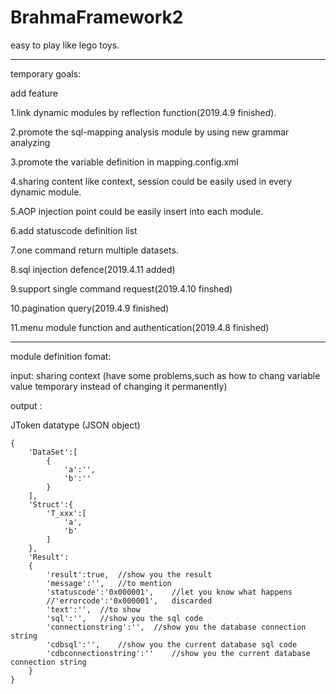 # BrahmaFramework2
easy to play like lego toys.

-------------------------------------------------------------------------
temporary goals:

add feature

1.link dynamic modules by reflection function(2019.4.9 finished).

2.promote the sql-mapping analysis module by using new grammar analyzing

3.promote the variable definition in mapping.config.xml

4.sharing content like context, session could be easily used in every dynamic module.

5.AOP injection point could be easily insert into each module.

6.add statuscode definition list

7.one command return multiple datasets.

8.sql injection defence(2019.4.11 added)

9.support single command request(2019.4.10 finshed)

10.pagination query(2019.4.9 finished)

11.menu module function and authentication(2019.4.8 finished)

-------------------------------------------------------------------------
module definition fomat:

input: 	sharing context	(have some problems,such as how to chang variable value temporary instead of changing it permanently)

output :	

JToken datatype	(JSON object)

```
{
    'DataSet':[
        {
            'a':'',
            'b':''
        }
    ],
    'Struct':{
        'T_xxx':[
            'a',
            'b'
        ]
    },
    'Result':
    {
        'result':true,	//show you the result
       	'message':'',	//to mention
        'statuscode':'0x000001',	//let you know what happens
        //'errorcode':'0x000001',	discarded
        'text':'',	//to show
        'sql':'',	//show you the sql code
        'connectionstring':'',	//show you the database connection string
        'cdbsql':'',	//show you the current database sql code
        'cdbconnectionstring':''	//show you the current database connection string
    }
}
```

